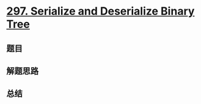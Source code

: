 # [297. Serialize and Deserialize Binary Tree](https://leetcode.com/problems/serialize-and-deserialize-binary-tree/)

## 题目


## 解题思路


## 总结



